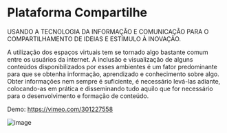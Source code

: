 # Plataforma Compartilhe
USANDO A TECNOLOGIA DA INFORMAÇÃO E COMUNICAÇÃO PARA O COMPARTILHAMENTO DE IDEIAS E ESTÍMULO À INOVAÇÃO.

A utilização dos espaços virtuais tem se tornado algo bastante comum entre os
usuários da internet. A inclusão e visualização de alguns conteúdos disponibilizados por esses
ambientes é um fator predominante para que se obtenha informação, aprendizado e
conhecimento sobre algo. Obter informações nem sempre é suficiente, é necessário levá-las
adiante, colocando-as em prática e disseminando tudo aquilo que for necessário para o
desenvolvimento e formação de conteúdo.

Demo: https://vimeo.com/301227558

![image](https://user-images.githubusercontent.com/23728702/111039968-b0c4de80-840f-11eb-9996-d7cfcc765af3.png)
